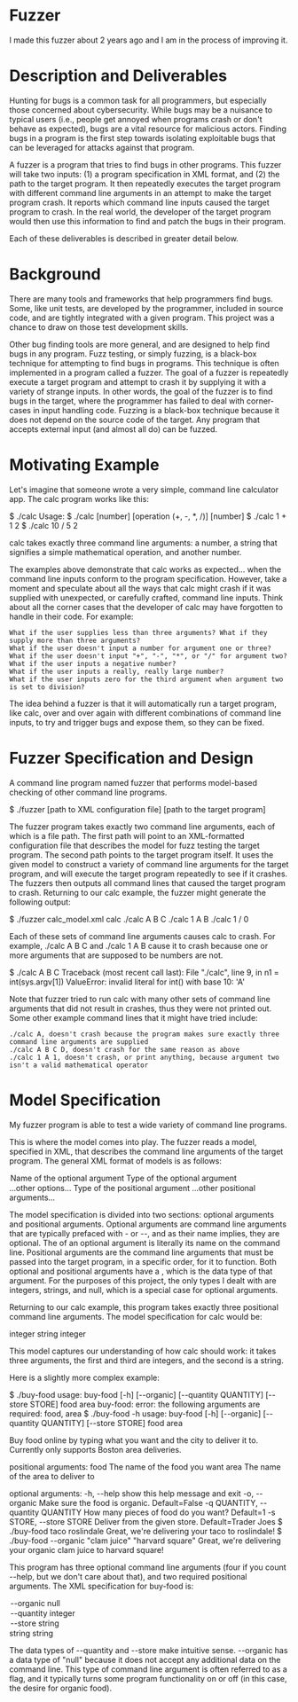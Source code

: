 # Fuzzer
I made this fuzzer about 2 years ago and I am in the process of improving it.

# Description and Deliverables
Hunting for bugs is a common task for all programmers, but especially those concerned about cybersecurity. While bugs may be a nuisance to typical users (i.e., people get annoyed when programs crash or don't behave as expected), bugs are a vital resource for malicious actors. Finding bugs in a program is the first step towards isolating exploitable bugs that can be leveraged for attacks against that program.

A fuzzer is a program that tries to find bugs in other programs. This fuzzer will take two inputs: (1) a program specification in XML format, and (2) the path to the target program. It then repeatedly executes the target program with different command line arguments in an attempt to make the target program crash. It reports which command line inputs caused the target program to crash. In the real world, the developer of the target program would then use this information to find and patch the bugs in their program.

Each of these deliverables is described in greater detail below.

# Background
There are many tools and frameworks that help programmers find bugs. Some, like unit tests, are developed by the programmer, included in source code, and are tightly integrated with a given program. This project was a chance to draw on those test development skills. 

Other bug finding tools are more general, and are designed to help find bugs in any program. Fuzz testing, or simply fuzzing, is a black-box technique for attempting to find bugs in programs. This technique is often implemented in a program called a fuzzer. The goal of a fuzzer is repeatedly execute a target program and attempt to crash it by supplying it with a variety of strange inputs. In other words, the goal of the fuzzer is to find bugs in the target, where the programmer has failed to deal with corner-cases in input handling code. Fuzzing is a black-box technique because it does not depend on the source code of the target. Any program that accepts external input (and almost all do) can be fuzzed.

# Motivating Example
Let's imagine that someone wrote a very simple, command line calculator app. The calc program works like this:

$ ./calc
Usage: $ ./calc [number] [operation (+, -, *, /)] [number]
$ ./calc 1 + 1
2
$ ./calc 10 / 5
2

calc takes exactly three command line arguments: a number, a string that signifies a simple mathematical operation, and another number.

The examples above demonstrate that calc works as expected... when the command line inputs conform to the program specification. However, take a moment and speculate about all the ways that calc might crash if it was supplied with unexpected, or carefully crafted, command line inputs. Think about all the corner cases that the developer of calc may have forgotten to handle in their code. For example:

    What if the user supplies less than three arguments? What if they supply more than three arguments?
    What if the user doesn't input a number for argument one or three?
    What if the user doesn't input "+", "-", "*", or "/" for argument two?
    What if the user inputs a negative number?
    What if the user inputs a really, really large number?
    What if the user inputs zero for the third argument when argument two is set to division?

The idea behind a fuzzer is that it will automatically run a target program, like calc, over and over again with different combinations of command line inputs, to try and trigger bugs and expose them, so they can be fixed.

# Fuzzer Specification and Design
A command line program named fuzzer that performs model-based checking of other command line programs. 

$ ./fuzzer [path to XML configuration file] [path to the target program]

The fuzzer program takes exactly two command line arguments, each of which is a file path. The first path will point to an XML-formatted configuration file that describes the model for fuzz testing the target program. The second path points to the target program itself. It uses the given model to construct a variety of command line arguments for the target program, and will execute the target program repeatedly to see if it crashes. The fuzzers then outputs all command lines that caused the target program to crash. Returning to our calc example, the fuzzer might generate the following output:

$ ./fuzzer calc_model.xml calc
./calc A B C
./calc 1 A B
./calc 1 / 0

Each of these sets of command line arguments causes calc to crash. For example, ./calc A B C and ./calc 1 A B cause it to crash because one or more arguments that are supposed to be numbers are not.

$ ./calc A B C
Traceback (most recent call last):
    File "./calc", line 9, in <module>
    n1 = int(sys.argv[1])
ValueError: invalid literal for int() with base 10: 'A'

Note that fuzzer tried to run calc with many other sets of command line arguments that did not result in crashes, thus they were not printed out. Some other example command lines that it might have tried include:

    ./calc A, doesn't crash because the program makes sure exactly three command line arguments are supplied
    ./calc A B C D, doesn't crash for the same reason as above
    ./calc 1 A 1, doesn't crash, or print anything, because argument two isn't a valid mathematical operator

# Model Specification
My fuzzer program is able to test a wide variety of command line programs. 

This is where the model comes into play. The fuzzer reads a model, specified in XML, that describes the command line arguments of the target program. The general XML format of models is as follows:

<spec>
    <options>
        <option>
            <name>Name of the optional argument</name>
            <type>Type of the optional argument</type>
        </option>
        ...other options...
    </options>
    <positional>
        <arg>
            <type>Type of the positional argument</type>
        </arg>
        ...other positional arguments...
    </positional>
</spec>

The model specification is divided into two sections: optional arguments and positional arguments. Optional arguments are command line arguments that are typically prefaced with - or --, and as their name implies, they are optional. The <name> of an optional argument is literally its name on the command line. Positional arguments are the command line arguments that must be passed into the target program, in a specific order, for it to function. Both optional and positional arguments have a <type>, which is the data type of that argument. For the purposes of this project, the only types I dealt with are integers, strings, and null, which is a special case for optional arguments.

Returning to our calc example, this program takes exactly three positional command line arguments. The model specification for calc would be:

<spec>
    <positional>
        <arg>
            <type>integer</type>
        </arg>
        <arg>
            <type>string</type>
        </arg>
        <arg>
            <type>integer</type>
        </arg>
    </positional>
</spec>

This model captures our understanding of how calc should work: it takes three arguments, the first and third are integers, and the second is a string.

Here is a slightly more complex example:

$ ./buy-food
usage: buy-food [-h] [--organic] [--quantity QUANTITY] [--store STORE] food area
buy-food: error: the following arguments are required: food, area
$ ./buy-food -h
usage: buy-food [-h] [--organic] [--quantity QUANTITY] [--store STORE] food area

Buy food online by typing what you want and the city to deliver it to.
Currently only supports Boston area deliveries.

positional arguments:
  food                  The name of the food you want
  area                  The name of the area to deliver to

optional arguments:
  -h, --help            show this help message and exit
  -o, --organic         Make sure the food is organic. Default=False
  -q QUANTITY, --quantity QUANTITY
                        How many pieces of food do you want? Default=1
  -s STORE, --store STORE
                        Deliver from the given store. Default=Trader Joes
$ ./buy-food taco roslindale
Great, we're delivering your taco to roslindale!
$ ./buy-food --organic "clam juice" "harvard square"
Great, we're delivering your organic clam juice to harvard square!

This program has three optional command line arguments (four if you count --help, but we don't care about that), and two required positional arguments. The XML specification for buy-food is:

<spec>
    <options>
        <option>
            <name>--organic</name>
            <type>null</type>
        </option>
        <option>
            <name>--quantity</name>
            <type>integer</type>
        </option>
        <option>
            <name>--store</name>
            <type>string</type>
        </option>
    </options>
    <positional>
        <arg>
            <type>string</type>
        </arg>
        <arg>
            <type>string</type>
        </arg>
    </positional>
</spec>

The data types of --quantity and --store make intuitive sense. --organic has a data type of "null" because it does not accept any additional data on the command line. This type of command line argument is often referred to as a flag, and it typically turns some program functionality on or off (in this case, the desire for organic food).
